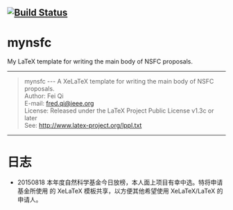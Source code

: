 [![Build Status](https://travis-ci.com/fredqi/mynsfc.svg?branch=master)](https://travis-ci.com/fredqi/mynsfc)
----
# mynsfc

My LaTeX template for writing the main body of NSFC proposals.

----------------------------------------------------------------
>  mynsfc --- A XeLaTeX template for writing the main body of NSFC proposals. <br/>
>  Author:  Fei Qi <br/>
>  E-mail:  fred.qi@ieee.org <br/>
>  License: Released under the LaTeX Project Public License v1.3c or later <br/>
>  See:     http://www.latex-project.org/lppl.txt <br/>
----------------------------------------------------------------


# 日志

- 20150818 本年度自然科学基金今日放榜，本人面上项目有幸中选。特将申请基金所使用
  的 XeLaTeX 模板共享，以方便其他希望使用 XeLaTeX/LaTeX 的申请人。
